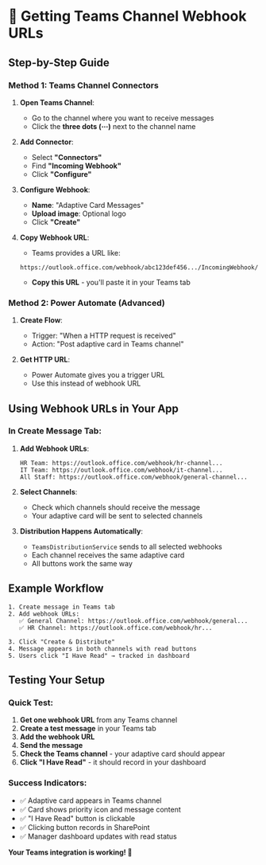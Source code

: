 # 🔗 Getting Teams Channel Webhook URLs

## **Step-by-Step Guide**

### **Method 1: Teams Channel Connectors**

1. **Open Teams Channel**:
   - Go to the channel where you want to receive messages
   - Click the **three dots (⋯)** next to the channel name

2. **Add Connector**:
   - Select **"Connectors"**
   - Find **"Incoming Webhook"**
   - Click **"Configure"**

3. **Configure Webhook**:
   - **Name**: "Adaptive Card Messages" 
   - **Upload image**: Optional logo
   - Click **"Create"**

4. **Copy Webhook URL**:
   - Teams provides a URL like:
   ```
   https://outlook.office.com/webhook/abc123def456.../IncomingWebhook/xyz789...
   ```
   - **Copy this URL** - you'll paste it in your Teams tab

### **Method 2: Power Automate (Advanced)**

1. **Create Flow**:
   - Trigger: "When a HTTP request is received"
   - Action: "Post adaptive card in Teams channel"

2. **Get HTTP URL**:
   - Power Automate gives you a trigger URL
   - Use this instead of webhook URL

## **Using Webhook URLs in Your App**

### **In Create Message Tab**:

1. **Add Webhook URLs**:
   ```
   HR Team: https://outlook.office.com/webhook/hr-channel...
   IT Team: https://outlook.office.com/webhook/it-channel...
   All Staff: https://outlook.office.com/webhook/general-channel...
   ```

2. **Select Channels**:
   - Check which channels should receive the message
   - Your adaptive card will be sent to selected channels

3. **Distribution Happens Automatically**:
   - `TeamsDistributionService` sends to all selected webhooks
   - Each channel receives the same adaptive card
   - All buttons work the same way

## **Example Workflow**

```
1. Create message in Teams tab
2. Add webhook URLs:
   ✅ General Channel: https://outlook.office.com/webhook/general...
   ✅ HR Channel: https://outlook.office.com/webhook/hr...
   
3. Click "Create & Distribute"
4. Message appears in both channels with read buttons
5. Users click "I Have Read" → tracked in dashboard
```

## **Testing Your Setup**

### **Quick Test**:
1. **Get one webhook URL** from any Teams channel
2. **Create a test message** in your Teams tab
3. **Add the webhook URL**
4. **Send the message**
5. **Check the Teams channel** - your adaptive card should appear
6. **Click "I Have Read"** - it should record in your dashboard

### **Success Indicators**:
- ✅ Adaptive card appears in Teams channel
- ✅ Card shows priority icon and message content
- ✅ "I Have Read" button is clickable
- ✅ Clicking button records in SharePoint
- ✅ Manager dashboard updates with read status

**Your Teams integration is working! 🎉**
